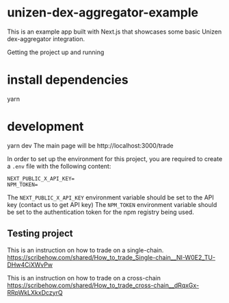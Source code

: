 # unizen-dex-aggregator-example

This is an example app built with Next.js that showcases some basic Unizen dex-aggregator integration.

Getting the project up and running

# install dependencies
yarn
# development
yarn dev
The main page will be http://localhost:3000/trade

In order to set up the environment for this project, you are required to create a `.env` file with the following content:

```
NEXT_PUBLIC_X_API_KEY=
NPM_TOKEN=

```

The `NEXT_PUBLIC_X_API_KEY` environment variable should be set to the API key (contact us to get API key)
The `NPM_TOKEN` environment variable should be set to the authentication token for the npm registry being used.


## Testing project
This is an instruction on how to trade on a single-chain.
https://scribehow.com/shared/How_to_trade_Single-chain__NI-W0E2_TU-DHw4CiXWvPw

This is an instruction on how to trade on a cross-chain
https://scribehow.com/shared/How_to_trade_cross-chain__dRqxGx-RRpWkLXkxDczyrQ
